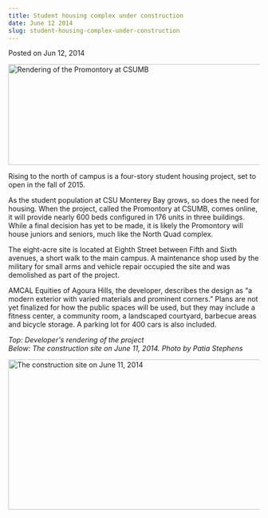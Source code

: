 ```yaml
---
title: Student housing complex under construction
date: June 12 2014
slug: student-housing-complex-under-construction
---
```





<span class="date">Posted on Jun 12, 2014    </span>
<p><img alt="Rendering of the Promontory at CSUMB" src="http://news.csumb.edu/sites/default/files/65/attachments/news/images/rendering.jpg" style="width:550px; height:202px"/></p>
<p>Rising to the north of campus is a four-story student housing
project, set to open in the fall of 2015.</p>
<p>As the student population at CSU Monterey Bay grows, so does the
need for housing. When the project, called the Promontory at CSUMB,
comes online, it will provide nearly 600 beds configured in 176
units in three buildings. While a final decision has yet to be
made, it is likely the Promontory will house juniors and seniors,
much like the North Quad complex.</p>
<p>The eight-acre site is located at Eighth Street between Fifth
and Sixth avenues, a short walk to the main campus. A maintenance
shop used by the military for small arms and vehicle repair
occupied the site and was demolished as part of the project.</p>
<p>AMCAL Equities of Agoura Hills, the developer, describes the
design as &#x201C;a modern exterior with varied materials and prominent
corners.&#x201D; Plans are not yet finalized for how the public spaces
will be used, but they may include a fitness center, a community
room, a landscaped courtyard, barbecue areas and bicycle storage. A
parking lot for 400 cars is also included.</p>
<p class="small"><em>Top: Developer&apos;s rendering of the
project<br>
Below: The construction site on June 11, 2014. Photo by Patia
Stephens</br></em></p>
<p><img alt="The construction site on June 11, 2014" src="http://news.csumb.edu/sites/default/files/65/attachments/news/images/patia_photo.jpg" style="float:left; width:550px; height:301px"/></p>





